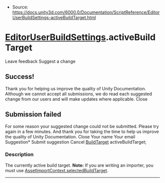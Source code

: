 * Source: https://docs.unity3d.com/6000.0/Documentation/ScriptReference/EditorUserBuildSettings-activeBuildTarget.html

#  [EditorUserBuildSettings](https://docs.unity3d.com/6000.0/Documentation/ScriptReference/EditorUserBuildSettings.html).activeBuildTarget
Leave feedback
Suggest a change
## Success!
Thank you for helping us improve the quality of Unity Documentation. Although we cannot accept all submissions, we do read each suggested change from our users and will make updates where applicable.
Close
## Submission failed
For some reason your suggested change could not be submitted. Please <a>try again</a> in a few minutes. And thank you for taking the time to help us improve the quality of Unity Documentation.
Close
Your name Your email Suggestion* Submit suggestion
Cancel
[BuildTarget](https://docs.unity3d.com/6000.0/Documentation/ScriptReference/BuildTarget.html) activeBuildTarget; 
### Description
The currently active build target.
**Note:** If you are writing an importer, you must use [AssetImportContext.selectedBuildTarget](https://docs.unity3d.com/6000.0/Documentation/ScriptReference/AssetImporters.AssetImportContext-selectedBuildTarget.html).
* * *
